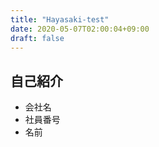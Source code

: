 ```yaml
---
title: "Hayasaki-test"
date: 2020-05-07T02:00:04+09:00
draft: false
---
```


## 自己紹介
- 会社名
- 社員番号
- 名前
